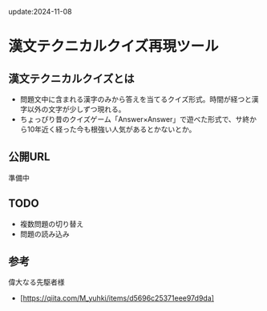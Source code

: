 update:2024-11-08

# 漢文テクニカルクイズ再現ツール

## 漢文テクニカルクイズとは

- 問題文中に含まれる漢字のみから答えを当てるクイズ形式。時間が経つと漢字以外の文字が少しずつ現れる。
- ちょっぴり昔のクイズゲーム「Answer×Answer」で遊べた形式で、サ終から10年近く経った今も根強い人気があるとかないとか。

## 公開URL
準備中

## TODO
- 複数問題の切り替え
- 問題の読み込み

## 参考
偉大なる先駆者様
- [https://qiita.com/M_yuhki/items/d5696c25371eee97d9da]